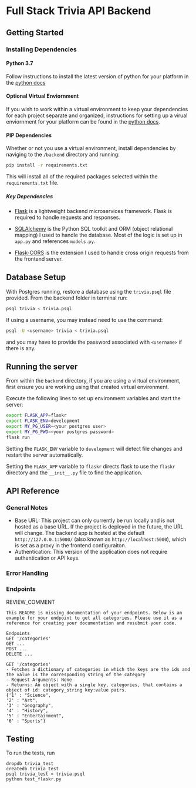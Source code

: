 # Full Stack Trivia API Backend

## Getting Started

### Installing Dependencies

#### Python 3.7

Follow instructions to install the latest version of python for your platform in the [python docs](https://docs.python.org/3/using/unix.html#getting-and-installing-the-latest-version-of-python)

#### Optional Virtual Enviornment

If you wish to work within a virtual environment to keep your dependencies for each project separate and organized, instructions for setting up a virual enviornment for your platform can be found in the [python docs](https://packaging.python.org/guides/installing-using-pip-and-virtual-environments/).

#### PIP Dependencies

Whether or not you use a virtual environment, install dependencies by naviging to the `/backend` directory and running:

```bash
pip install -r requirements.txt
```

This will install all of the required packages selected within the `requirements.txt` file.

##### Key Dependencies

- [Flask](http://flask.pocoo.org/)  is a lightweight backend microservices framework. Flask is required to handle requests and responses.

- [SQLAlchemy](https://www.sqlalchemy.org/) is the Python SQL toolkit and ORM (object relational mapping) I used to handle the database. Most of the logic is set up in  `app.py` and references `models.py`. 

- [Flask-CORS](https://flask-cors.readthedocs.io/en/latest/#) is the extension I used to handle cross origin requests from the frontend server. 

## Database Setup
With Postgres running, restore a database using the `trivia.psql` file provided. From the backend folder in terminal run:
```bash
psql trivia < trivia.psql
```

If using a username, you may instead need to use the command:
```bash
psql -U <username> trivia < trivia.psql
```
and you may have to provide the password associated with `<username>` if there is any.

## Running the server

From within the `backend` directory, if you are using a virtual environment, first ensure you are working using that created virtual environment.

Execute the following lines to set up environment variables and start the server:

```bash
export FLASK_APP=flaskr
export FLASK_ENV=development
export MY_PG_USER=<your postgres user>
export MY_PG_PWD=<your postgres password>
flask run
```

Setting the `FLASK_ENV` variable to `development` will detect file changes and restart the server automatically.

Setting the `FLASK_APP` variable to `flaskr` directs flask to use the `flaskr` directory and the `__init__.py` file to find the application.

## API Reference

### General Notes

- Base URL: This project can only currently be run locally and is not hosted as a base URL. If the project is deployed in the future, the URL will change. The backend app is hosted at the default `http://127.0.0.1:5000/` (also known as `http://localhost:5000`), which is set as a proxy in the frontend configuraiton.
- Authentication: This version of the application does not require authentication or API keys.

### Error Handling

### Endpoints

REVIEW_COMMENT
```
This README is missing documentation of your endpoints. Below is an example for your endpoint to get all categories. Please use it as a reference for creating your documentation and resubmit your code. 

Endpoints
GET '/categories'
GET ...
POST ...
DELETE ...

GET '/categories'
- Fetches a dictionary of categories in which the keys are the ids and the value is the corresponding string of the category
- Request Arguments: None
- Returns: An object with a single key, categories, that contains a object of id: category_string key:value pairs. 
{'1' : "Science",
'2' : "Art",
'3' : "Geography",
'4' : "History",
'5' : "Entertainment",
'6' : "Sports"}

```


## Testing
To run the tests, run
```
dropdb trivia_test
createdb trivia_test
psql trivia_test < trivia.psql
python test_flaskr.py
```